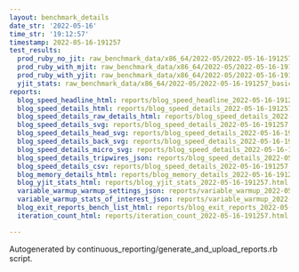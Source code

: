 ```yaml
---
layout: benchmark_details
date_str: '2022-05-16'
time_str: '19:12:57'
timestamp: 2022-05-16-191257
test_results:
  prod_ruby_no_jit: raw_benchmark_data/x86_64/2022-05/2022-05-16-191257_basic_benchmark_prod_ruby_no_jit.json
  prod_ruby_with_mjit: raw_benchmark_data/x86_64/2022-05/2022-05-16-191257_basic_benchmark_prod_ruby_with_mjit.json
  prod_ruby_with_yjit: raw_benchmark_data/x86_64/2022-05/2022-05-16-191257_basic_benchmark_prod_ruby_with_yjit.json
  yjit_stats: raw_benchmark_data/x86_64/2022-05/2022-05-16-191257_basic_benchmark_yjit_stats.json
reports:
  blog_speed_headline_html: reports/blog_speed_headline_2022-05-16-191257.html
  blog_speed_details_html: reports/blog_speed_details_2022-05-16-191257.html
  blog_speed_details_raw_details_html: reports/blog_speed_details_2022-05-16-191257.raw_details.html
  blog_speed_details_svg: reports/blog_speed_details_2022-05-16-191257.svg
  blog_speed_details_head_svg: reports/blog_speed_details_2022-05-16-191257.head.svg
  blog_speed_details_back_svg: reports/blog_speed_details_2022-05-16-191257.back.svg
  blog_speed_details_micro_svg: reports/blog_speed_details_2022-05-16-191257.micro.svg
  blog_speed_details_tripwires_json: reports/blog_speed_details_2022-05-16-191257.tripwires.json
  blog_speed_details_csv: reports/blog_speed_details_2022-05-16-191257.csv
  blog_memory_details_html: reports/blog_memory_details_2022-05-16-191257.html
  blog_yjit_stats_html: reports/blog_yjit_stats_2022-05-16-191257.html
  variable_warmup_warmup_settings_json: reports/variable_warmup_2022-05-16-191257.warmup_settings.json
  variable_warmup_stats_of_interest_json: reports/variable_warmup_2022-05-16-191257.stats_of_interest.json
  blog_exit_reports_bench_list_html: reports/blog_exit_reports_2022-05-16-191257.bench_list.html
  iteration_count_html: reports/iteration_count_2022-05-16-191257.html

---
```

Autogenerated by continuous_reporting/generate_and_upload_reports.rb script.
